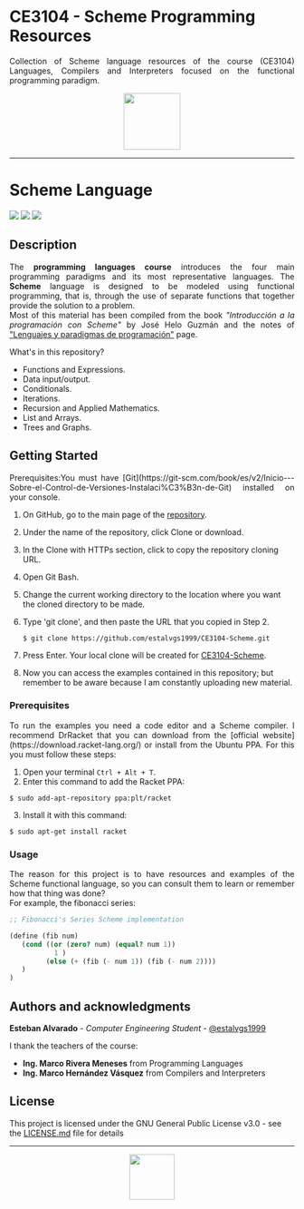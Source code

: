 # CE3104 - Scheme Programming Resources
<p align=justify>Collection of Scheme language resources of the course (CE3104) Languages, Compilers and Interpreters focused on the functional programming paradigm.</p>

<p align=center><img src="https://upload.wikimedia.org/wikipedia/commons/c/c1/Racket-logo.svg" high=500 width=100></p>

***
# Scheme Language
<p align="left">
  <img
       src="https://camo.githubusercontent.com/a3469255f3fcdead1593919251ab6f438744e9be/68747470733a2f2f63692e6170707665796f722e636f6d2f6170692f70726f6a656374732f7374617475732f346f3338706c743078626f31756263382f6272616e63682f6d61737465723f7376673d74727565">

  <img src = "https://img.shields.io/badge/license-GPL-blue">

  <img src="https://camo.githubusercontent.com/bc442b82f9ee7ab250bdee5c6fd1f61ee3965952/68747470733a2f2f6170692e636f646163792e636f6d2f70726f6a6563742f62616467652f47726164652f6431313438336130636335633465626439646134666639663763643536363930">
</p>

## Description
<p align=justify>The <b>programming languages course</b> introduces the four main programming paradigms and its most representative languages. The <b>Scheme</b> language is designed to be modeled using functional programming, that is, through the use of separate functions that together provide the solution to a problem.<br>
Most of this material has been compiled from the book <i>"Introducción a la programación con Scheme"</i> by José Helo Guzmán and the notes of <a href="http://www.dccia.ua.es/dccia/inf/asignaturas/LPP/2007-2008/calendario.html
">"Lenguajes y paradigmas de programación"</a> page.</p>

<p align=justify>What's in this repository?</p>

* Functions and Expressions.
* Data input/output.
* Conditionals.
* Iterations.
* Recursion and Applied Mathematics.
* List and Arrays.
* Trees and Graphs.


## Getting Started
<p align=justify>Prerequisites:You must have [Git](https://git-scm.com/book/es/v2/Inicio---Sobre-el-Control-de-Versiones-Instalaci%C3%B3n-de-Git) installed on your console.</p>

1. On GitHub, go to the main page of the [repository](https://github.com/estalvgs1999/CE3104-Scheme.git).
2. Under the name of the repository, click Clone or download.
3. In the Clone with HTTPs section, click to copy the repository cloning URL.
4. Open Git Bash.
5. Change the current working directory to the location where you want the cloned directory to be made.
6. Type 'git clone', and then paste the URL that you copied in Step 2.

   ```$ git clone https://github.com/estalvgs1999/CE3104-Scheme.git```

7. Press Enter. Your local clone will be created for [CE3104-Scheme](https://github.com/estalvgs1999/CE3104-Scheme.git).
8. Now you can access the examples contained in this repository; but remember to be aware because I am constantly uploading new material.

### Prerequisites

<p align=justify>To run the examples you need a code editor and a Scheme compiler. I recommend DrRacket that you can download from the [official website](https://download.racket-lang.org/) or install from the Ubuntu PPA. For this you must follow these steps:</p>

1. Open your terminal ```Ctrl + Alt + T```.
2. Enter this command to add the Racket PPA:
```
$ sudo add-apt-repository ppa:plt/racket
```
3. Install it with this command:
```
$ sudo apt-get install racket
```


### Usage
<p align=justify>The reason for this project is to have resources and examples of the Scheme functional language, so you can consult them to learn or remember how that thing was done?<br>
For example, the fibonacci series:</p>

```Scheme
;; Fibonacci's Series Scheme implementation

(define (fib num)
   (cond ((or (zero? num) (equal? num 1))
           1 )
         (else (+ (fib (- num 1)) (fib (- num 2))))
   )
)
```

## Authors and acknowledgments

**Esteban Alvarado** - *Computer Engineering Student* - [@estalvgs1999](https://github.com/estalvgs1999)

I thank the teachers of the course:
* **Ing. Marco Rivera Meneses** from Programming Languages
* **Ing. Marco Hernández Vásquez** from Compilers and Interpreters

## License

This project is licensed under the GNU General Public License v3.0 - see the [LICENSE.md](https://github.com/estalvgs1999/CE3104-Scheme/blob/master/LICENSE) file for details


***
<p align="center">
<img src="https://res.cloudinary.com/estalvgs1999/image/upload/v1564118741/CE2103/E_fayxtl.png" width="80"/>
</p>
